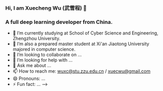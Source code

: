 ### Hi, I am Xuecheng Wu (武雪程) 👋

### A full deep learning developer from China.

- 🔭 I’m currently studying at School of Cyber Science and Engineering, Zhengzhou University.
- 🌱 I’m also a prepared master student at Xi'an Jiaotong University majored in computer science.
- 👯 I’m looking to collaborate on ...
- 🤔 I’m looking for help with ...
- 💬 Ask me about ...
- 📫 How to reach me: wuxc@stu.zzu.edu.cn / xuecwu@gmail.com
- 😄 Pronouns: ...
- ⚡ Fun fact: ...
-->
